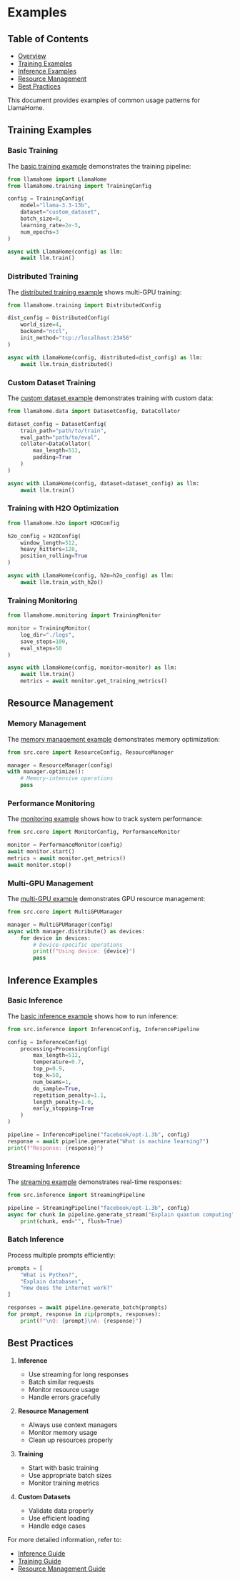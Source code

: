 # Examples

## Table of Contents

- [Overview](#overview)
- [Training Examples](#training-examples)
- [Inference Examples](#inference-examples)
- [Resource Management](#resource-management)
- [Best Practices](#best-practices)

This document provides examples of common usage patterns for LlamaHome.

## Training Examples

### Basic Training
The [basic training example](../examples/train_model.py) demonstrates the training pipeline:
```python
from llamahome import LlamaHome
from llamahome.training import TrainingConfig

config = TrainingConfig(
    model="llama-3.3-13b",
    dataset="custom_dataset",
    batch_size=8,
    learning_rate=2e-5,
    num_epochs=3
)

async with LlamaHome(config) as llm:
    await llm.train()
```

### Distributed Training
The [distributed training example](../examples/train_distributed.py) shows multi-GPU training:
```python
from llamahome.training import DistributedConfig

dist_config = DistributedConfig(
    world_size=4,
    backend="nccl",
    init_method="tcp://localhost:23456"
)

async with LlamaHome(config, distributed=dist_config) as llm:
    await llm.train_distributed()
```

### Custom Dataset Training
The [custom dataset example](../examples/train_custom_data.py) demonstrates training with custom data:
```python
from llamahome.data import DatasetConfig, DataCollator

dataset_config = DatasetConfig(
    train_path="path/to/train",
    eval_path="path/to/eval",
    collator=DataCollator(
        max_length=512,
        padding=True
    )
)

async with LlamaHome(config, dataset=dataset_config) as llm:
    await llm.train()
```

### Training with H2O Optimization
```python
from llamahome.h2o import H2OConfig

h2o_config = H2OConfig(
    window_length=512,
    heavy_hitters=128,
    position_rolling=True
)

async with LlamaHome(config, h2o=h2o_config) as llm:
    await llm.train_with_h2o()
```

### Training Monitoring
```python
from llamahome.monitoring import TrainingMonitor

monitor = TrainingMonitor(
    log_dir="./logs",
    save_steps=100,
    eval_steps=50
)

async with LlamaHome(config, monitor=monitor) as llm:
    await llm.train()
    metrics = await monitor.get_training_metrics()
```

## Resource Management

### Memory Management
The [memory management example](../examples/resource_memory.py) demonstrates memory optimization:

```python
from src.core import ResourceConfig, ResourceManager

manager = ResourceManager(config)
with manager.optimize():
    # Memory-intensive operations
    pass
```

### Performance Monitoring
The [monitoring example](../examples/resource_monitor.py) shows how to track system performance:

```python
from src.core import MonitorConfig, PerformanceMonitor

monitor = PerformanceMonitor(config)
await monitor.start()
metrics = await monitor.get_metrics()
await monitor.stop()
```

### Multi-GPU Management
The [multi-GPU example](../examples/resource_multi_gpu.py) demonstrates GPU resource management:

```python
from src.core import MultiGPUManager

manager = MultiGPUManager(config)
async with manager.distribute() as devices:
    for device in devices:
        # Device-specific operations
        print(f"Using device: {device}")
        pass
```

## Inference Examples

### Basic Inference
The [basic inference example](../examples/inference_basic.py) shows how to run inference:

```python
from src.inference import InferenceConfig, InferencePipeline

config = InferenceConfig(
    processing=ProcessingConfig(
        max_length=512,
        temperature=0.7,
        top_p=0.9,
        top_k=50,
        num_beams=1,
        do_sample=True,
        repetition_penalty=1.1,
        length_penalty=1.0,
        early_stopping=True
    )
)

pipeline = InferencePipeline("facebook/opt-1.3b", config)
response = await pipeline.generate("What is machine learning?")
print(f"Response: {response}")
```

### Streaming Inference
The [streaming example](../examples/inference_stream.py) demonstrates real-time responses:

```python
from src.inference import StreamingPipeline

pipeline = StreamingPipeline("facebook/opt-1.3b", config)
async for chunk in pipeline.generate_stream("Explain quantum computing"):
    print(chunk, end="", flush=True)
```

### Batch Inference
Process multiple prompts efficiently:

```python
prompts = [
    "What is Python?",
    "Explain databases",
    "How does the internet work?"
]

responses = await pipeline.generate_batch(prompts)
for prompt, response in zip(prompts, responses):
    print(f"\nQ: {prompt}\nA: {response}")
```

## Best Practices

1. **Inference**
   - Use streaming for long responses
   - Batch similar requests
   - Monitor resource usage
   - Handle errors gracefully

2. **Resource Management**
   - Always use context managers
   - Monitor memory usage
   - Clean up resources properly

3. **Training**
   - Start with basic training
   - Use appropriate batch sizes
   - Monitor training metrics

4. **Custom Datasets**
   - Validate data properly
   - Use efficient loading
   - Handle edge cases

For more detailed information, refer to:
- [Inference Guide](../docs/Inference.md)
- [Training Guide](../docs/Training.md)
- [Resource Management Guide](../docs/Resources.md)
